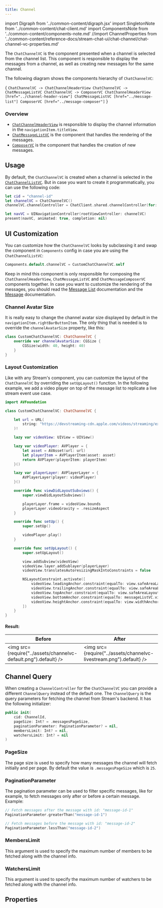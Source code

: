 ```yaml
---
title: Channel
---
```


import Digraph  from '../common-content/digraph.jsx'
import SingletonNote from '../common-content/chat-client.md'
import ComponentsNote from '../common-content/components-note.md'
//import ChannelProperties from '../common-content/reference-docs/stream-chat-ui/chat-channel/chat-channel-vc-properties.md'

The `ChatChannelVC` is the component presented when a channel is selected from the channel list. This component is responsible to display the messages from a channel, as well as creating new messages for the same channel.

The following diagram shows the components hierarchy of `ChatChannelVC`:

<Digraph>{ `
    ChatChannelVC -> ChatChannelHeaderView
    ChatChannelVC -> ChatMessageListVC
    ChatChannelVC -> ComposerVC
    ChatChannelHeaderView [href="../channel-header-view"]
    ChatMessageListVC [href="../message-list"]
    ComposerVC [href="../message-composer"]
` }</Digraph>

### Overview

- [`ChatChannelHeaderView`](../channel-header-view) is responsible to display the channel information in the `navigationItem.titleView`.
- [`ChatMessageListVC`](../message-list) is the component that handles the rendering of the messages.
- [`ComposerVC`](../message-composer) is the component that handles the creation of new messages.

## Usage
By default, the `ChatChannelVC` is created when a channel is selected in the [`ChatChannelListVC`](../channel-list). But in case you want to create it programmatically, you can use the following code:

```swift
let cid = "channel-id"
let channelVC = ChatChannelVC()
channelVC.channelController = ChatClient.shared.channelController(for: cid)

let navVC = UINavigationController(rootViewController: channelVC)
present(navVC, animated: true, completion: nil)
```

<SingletonNote />

## UI Customization

You can customize how the `ChatChannelVC` looks by subclassing it and swap the component in `Components` config in case you are using the `ChatChannelListVC`:

```swift
Components.default.channelVC = CustomChatChannelVC.self
```

<ComponentsNote />

Keep in mind this component is only responsible for composing the `ChatChannelHeaderView`, `ChatMessageListVC` and `ChatMessageComposerVC` components together. In case you want to customize the rendering of the messages, you should read the [Message List](../message-list) documentation and the [Message](../message) documentation.

### Channel Avatar Size 
It is really easy to change the channel avatar size displayed by default in the `navigationItem.rightBarButtonItem`. The only thing that is needed is to override the `channelAvatarSize` property, like this:

```swift
class CustomChatChannelVC: ChatChannelVC {
    override var channelAvatarSize: CGSize {
        CGSize(width: 40, height: 40)
    }
}
```

### Layout Customization
Like with any Stream's component, you can customize the layout of the `ChatChannelVC` by overriding the `setUpLayout()` function. In the following example, we add a video player on top of the message list to replicate a live stream event use case.

```swift
import AVFoundation

class CustomChatChannelVC: ChatChannelVC {

    let url = URL(
        string: "https://devstreaming-cdn.apple.com/videos/streaming/examples/bipbop_adv_example_hevc/master.m3u8"
    )!

    lazy var videoView: UIView = UIView()

    lazy var videoPlayer: AVPlayer = {
        let asset = AVAsset(url: url)
        let playerItem = AVPlayerItem(asset: asset)
        return AVPlayer(playerItem: playerItem)
    }()

    lazy var playerLayer: AVPlayerLayer = {
        AVPlayerLayer(player: videoPlayer)
    }()

    override func viewDidLayoutSubviews() {
        super.viewDidLayoutSubviews()

        playerLayer.frame = videoView.bounds
        playerLayer.videoGravity = .resizeAspect
    }

    override func setUp() {
        super.setUp()

        videoPlayer.play()
    }

    override func setUpLayout() {
        super.setUpLayout()

        view.addSubview(videoView)
        videoView.layer.addSublayer(playerLayer)
        videoView.translatesAutoresizingMaskIntoConstraints = false

        NSLayoutConstraint.activate([
            videoView.leadingAnchor.constraint(equalTo: view.safeAreaLayoutGuide.leadingAnchor),
            videoView.trailingAnchor.constraint(equalTo: view.safeAreaLayoutGuide.trailingAnchor),
            videoView.topAnchor.constraint(equalTo: view.safeAreaLayoutGuide.topAnchor),
            videoView.bottomAnchor.constraint(equalTo: messageListVC.view.topAnchor),
            videoView.heightAnchor.constraint(equalTo: view.widthAnchor, multiplier: 9/16)
        ])
    }
}
```

#### Result:
| Before  | After |
| ------------- | ------------- |
| <img src={require("../assets/channelvc-default.png").default} /> | <img src={require("../assets/channelvc-livestream.png").default} /> |

## Channel Query
When creating a `ChannelController` for the `ChatChannelVC` you can provide a different `ChannelQuery` instead of the default one. The `ChannelQuery` is the query parameters for fetching the channel from Stream's backend. It has the following initializer:

```swift
public init(
    cid: ChannelId,
    pageSize: Int? = .messagesPageSize,
    paginationParameter: PaginationParameter? = nil,
    membersLimit: Int? = nil,
    watchersLimit: Int? = nil
)
```

### PageSize
The page size is used to specify how many messages the channel will fetch initially and per page. By default the value is `.messagesPageSize` which is `25`.

### PaginationParameter
The pagination parameter can be used to filter specific messages, like for example, to fetch messages only after or before a certain message. Example:

```swift
// Fetch messages after the message with id: "message-id-1"
PaginationParameter.greaterThan("message-id-1")

// Fetch messages before the message with id: "message-id-2"
PaginationParameter.lessThan("message-id-2")
```

### MembersLimit
This argument is used to specify the maximum number of members to be fetched along with the channel info.

### WatchersLimit
This argument is used to specify the maximum number of watchers to be fetched along with the channel info.

## Properties
<!-- <ChannelProperties /> -->
